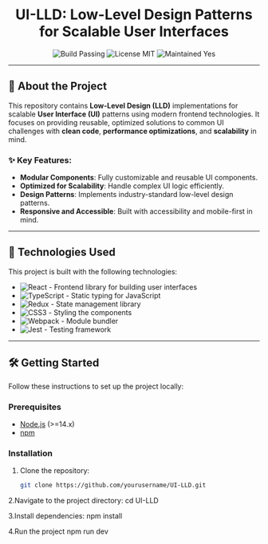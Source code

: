 <!-- Title with gradient text style -->
<h1 align="center">
  UI-LLD: Low-Level Design Patterns for Scalable User Interfaces
</h1>

<p align="center">
  <img src="https://img.shields.io/badge/Build-Passing-green.svg?style=for-the-badge" alt="Build Passing">
  <img src="https://img.shields.io/badge/License-MIT-blue.svg?style=for-the-badge" alt="License MIT">
  <img src="https://img.shields.io/badge/Maintained%3F-yes-green.svg?style=for-the-badge" alt="Maintained Yes">
</p>

---

## 📖 About the Project

This repository contains **Low-Level Design (LLD)** implementations for scalable **User Interface (UI)** patterns using modern frontend technologies. It focuses on providing reusable, optimized solutions to common UI challenges with **clean code**, **performance optimizations**, and **scalability** in mind.

### ✨ Key Features:
- **Modular Components**: Fully customizable and reusable UI components.
- **Optimized for Scalability**: Handle complex UI logic efficiently.
- **Design Patterns**: Implements industry-standard low-level design patterns.
- **Responsive and Accessible**: Built with accessibility and mobile-first in mind.

---

## 🚀 Technologies Used

This project is built with the following technologies:

- ![React](https://img.shields.io/badge/-React-blue?logo=react&logoColor=white&style=flat-square) - Frontend library for building user interfaces
- ![TypeScript](https://img.shields.io/badge/-TypeScript-blue?logo=typescript&logoColor=white&style=flat-square) - Static typing for JavaScript
- ![Redux](https://img.shields.io/badge/-Redux-blueviolet?logo=redux&logoColor=white&style=flat-square) - State management library
- ![CSS3](https://img.shields.io/badge/-CSS3-green?logo=css3&logoColor=white&style=flat-square) - Styling the components
- ![Webpack](https://img.shields.io/badge/-Webpack-lightblue?logo=webpack&logoColor=black&style=flat-square) - Module bundler
- ![Jest](https://img.shields.io/badge/-Jest-brightgreen?logo=jest&logoColor=white&style=flat-square) - Testing framework

---

## 🛠️ Getting Started

Follow these instructions to set up the project locally:

### Prerequisites

- [Node.js](https://nodejs.org/en/download/) (>=14.x)
- [npm](https://www.npmjs.com/get-npm)

### Installation

1. Clone the repository:
   ```bash
   git clone https://github.com/yourusername/UI-LLD.git
2.Navigate to the project directory:
cd UI-LLD

3.Install dependencies:
npm install

4.Run the project
npm run dev
